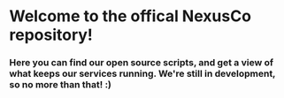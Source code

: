 # Welcome to the offical NexusCo repository!
### Here you can find our open source scripts, and get a view of what keeps our services running. We're still in development, so no more than that! :)
